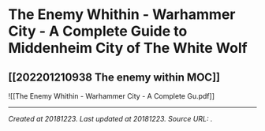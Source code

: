# The Enemy Whithin - Warhammer City - A Complete Guide to Middenheim City of The White Wolf
 [[202201210938 The enemy within MOC]] 
---

![[The Enemy Whithin - Warhammer City - A Complete Gu.pdf]]


---

_Created at 20181223._
_Last updated at 20181223._
_Source URL: [](https://thetrove.net/Books/Warhammer/Fantasy/Roleplay/1st%20edition/The%20Enemy%20Whithin%20-%20Warhammer%20City%20-%20A%20Complete%20Guide%20to%20Middenheim%20City%20of%20The%20White%20Wolf.pdf)._



